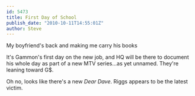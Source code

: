 ```yaml
---
id: 5473
title: First Day of School
publish_date: "2010-10-11T14:55:01Z"
author: Steve
---
```

      
My boyfriend's back and making me carry his books

It's Gammon's first day on the new job, and HQ will be there to document his whole day as part of a new MTV series...as yet unnamed. They're leaning toward G$.

Oh no, looks like there's a new _Dear Dave_. Riggs appears to be the latest victim.
